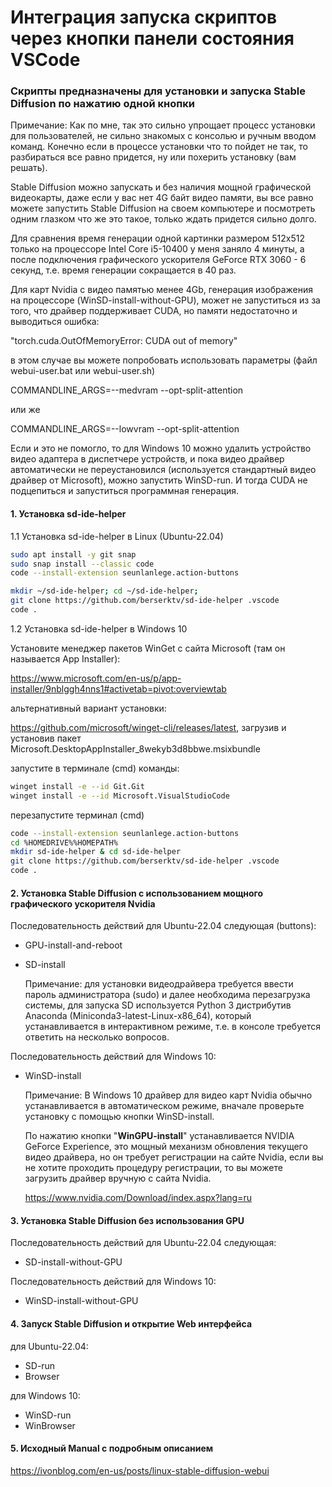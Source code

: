 Интеграция запуска скриптов через кнопки панели состояния VSCode
================================================================


### Скрипты предназначены для установки и запуска Stable Diffusion по нажатию одной кнопки

Примечание: Как по мне, так это сильно упрощает процесс установки для пользователей, не сильно
знакомых с консолью и ручным вводом команд. Конечно если в процессе установки что то пойдет не
так, то разбираться все равно придется, ну или похерить установку (вам решать).

Stable Diffusion можно запускать и без наличия мощной графической видеокарты, даже если
у вас нет 4G байт видео памяти, вы все равно можете запустить Stable Diffusion на своем
компьютере и посмотреть одним глазком что же это такое, только ждать придется сильно долго.

Для сравнения время генерации одной картинки размером 512x512 только на процессоре Intel Core i5-10400
у меня заняло 4 минуты, а после подключения графического ускорителя GeForce RTX 3060 - 6 секунд,
т.е. время генерации сокращается в 40 раз.

Для карт Nvidia c видео памятью менее 4Gb, генерация изображения на процессоре (WinSD-install-without-GPU), 
может не запуститься из за того, что драйвер поддерживает CUDA, но памяти недостаточно и выводиться ошибка:

"torch.cuda.OutOfMemoryError: CUDA out of memory"

в этом случае вы можете попробовать использовать параметры (файл webui-user.bat или webui-user.sh)

COMMANDLINE_ARGS=--medvram --opt-split-attention

или же

COMMANDLINE_ARGS=--lowvram --opt-split-attention

Если и это не помогло, то для Windows 10 можно удалить устройство видео адаптера в диспетчере устройств,
и пока видео драйвер автоматически не переустановился (используется стандартный видео драйвер от Microsoft),
можно запустить WinSD-run. И тогда CUDA не подцепиться и запуститься программная генерация.


#### 1. Установка sd-ide-helper

1.1 Установка sd-ide-helper в Linux (Ubuntu-22.04)

```sh
sudo apt install -y git snap
sudo snap install --classic code
code --install-extension seunlanlege.action-buttons

mkdir ~/sd-ide-helper; cd ~/sd-ide-helper;
git clone https://github.com/berserktv/sd-ide-helper .vscode
code .
```

1.2 Установка sd-ide-helper в Windows 10

Установите менеджер пакетов WinGet с сайта Microsoft (там он называется App Installer):

https://www.microsoft.com/en-us/p/app-installer/9nblggh4nns1#activetab=pivot:overviewtab

альтернативный вариант установки:

https://github.com/microsoft/winget-cli/releases/latest,
загрузив и установив пакет Microsoft.DesktopAppInstaller_8wekyb3d8bbwe.msixbundle

запустите в терминале (cmd) команды:

```sh
winget install -e --id Git.Git
winget install -e --id Microsoft.VisualStudioCode
```

перезапустите терминал (cmd)
```sh
code --install-extension seunlanlege.action-buttons
cd %HOMEDRIVE%%HOMEPATH%
mkdir sd-ide-helper & cd sd-ide-helper
git clone https://github.com/berserktv/sd-ide-helper .vscode
code .
```


#### 2. Установка Stable Diffusion c использованием мощного графического ускорителя Nvidia

Последовательность действий для Ubuntu-22.04 следующая (buttons):

- GPU-install-and-reboot
- SD-install

  Примечание: для установки видеодрайвера требуется ввести пароль администратора (sudo)
  и далее необходима перезагрузка системы, для запуска SD используется Python 3
  дистрибутив Anaconda (Miniconda3-latest-Linux-x86_64), который устанавливается
  в интерактивном режиме, т.е. в консоле требуется ответить на несколько вопросов.

Последовательность действий для Windows 10:

- WinSD-install

  Примечание: В Windows 10 драйвер для видео карт Nvidia обычно устанавливается
  в автоматическом режиме, вначале проверьте установку с помощью кнопки WinSD-install.

  По нажатию кнопки "**WinGPU-install**" устанавливается NVIDIA GeForce Experience, это
  мощный механизм обновления текущего видео драйвера, но он требует регистрации на сайте Nvidia,
  если вы не хотите проходить процедуру регистрации, то вы можете загрузить драйвер вручную с сайта Nvidia.

  https://www.nvidia.com/Download/index.aspx?lang=ru


#### 3. Установка Stable Diffusion без использования GPU

Последовательность действий для Ubuntu-22.04 следующая:

- SD-install-without-GPU

Последовательность действий для Windows 10:

- WinSD-install-without-GPU


#### 4. Запуск Stable Diffusion и открытие Web интерфейса

для Ubuntu-22.04:

- SD-run
- Browser

для Windows 10:

- WinSD-run
- WinBrowser

#### 5. Исходный Manual c подробным описанием

https://ivonblog.com/en-us/posts/linux-stable-diffusion-webui
